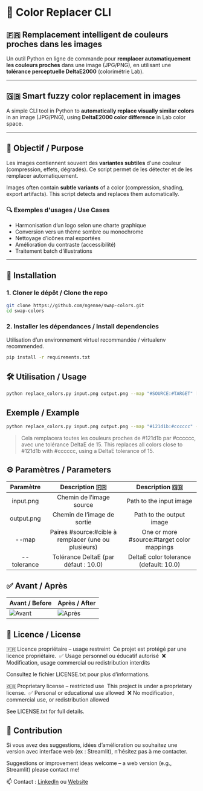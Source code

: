 # 🎨 Color Replacer CLI

## 🇫🇷 Remplacement intelligent de couleurs proches dans les images

Un outil Python en ligne de commande pour **remplacer automatiquement les couleurs proches** dans une image (JPG/PNG), en utilisant une **tolérance perceptuelle DeltaE2000** (colorimétrie Lab).

---

## 🇬🇧 Smart fuzzy color replacement in images

A simple CLI tool in Python to **automatically replace visually similar colors** in an image (JPG/PNG), using **DeltaE2000 color difference** in Lab color space.

---

## 🧠 Objectif / Purpose

Les images contiennent souvent des **variantes subtiles** d'une couleur (compression, effets, dégradés). Ce script permet de les détecter et de les remplacer automatiquement.

Images often contain **subtle variants** of a color (compression, shading, export artifacts). This script detects and replaces them automatically.

### 🔍 Exemples d'usages / Use Cases
- Harmonisation d’un logo selon une charte graphique  
- Conversion vers un thème sombre ou monochrome  
- Nettoyage d’icônes mal exportées  
- Amélioration du contraste (accessibilité)  
- Traitement batch d’illustrations

---

## 🚀 Installation

### 1. Cloner le dépôt / Clone the repo

```bash
git clone https://github.com/ngenne/swap-colors.git
cd swap-colors
```

### 2. Installer les dépendances / Install dependencies

Utilisation d’un environnement virtuel recommandée / virtualenv recommended.

```bash
pip install -r requirements.txt
```

## 🛠️ Utilisation / Usage

```bash
python replace_colors.py input.png output.png --map "#SOURCE:#TARGET" [--map "#SOURCE2:#TARGET2" ...] --tolerance 25
```

## Exemple / Example

```bash
python replace_colors.py input.png output.png --map "#121d1b:#cccccc" --tolerance 15
```

> Cela remplacera toutes les couleurs proches de #121d1b par #cccccc, avec une tolérance DeltaE de 15.
> This replaces all colors close to #121d1b with #cccccc, using a DeltaE tolerance of 15.

## ⚙️ Paramètres / Parameters
|	Paramètre	|	Description 🇫🇷	|	Description 🇬🇧	|
|	:---:        	|	    :---:     	|	         :---:	|
|	input.png	|	Chemin de l’image source	|	Path to the input image	|
|	output.png	|	Chemin de l’image de sortie	|	Path to the output image	|
|	--map	|	Paires #source:#cible à remplacer (une ou plusieurs)	|	One or more #source:#target color mappings	|
|	--tolerance	|	Tolérance DeltaE (par défaut : 10.0)	|	DeltaE color tolerance (default: 10.0)	|

## ✅ Avant / Après
| Avant / Before                    | Après / After                    |
| --------------------------------- | -------------------------------- |
| ![Avant](samples/logo_before.png) | ![Après](samples/logo_after.png) |

## 📝 Licence / License
🇫🇷 Licence propriétaire – usage restreint&nbsp;
Ce projet est protégé par une licence propriétaire.&nbsp;
✅ Usage personnel ou éducatif autorisé&nbsp;
❌ Modification, usage commercial ou redistribution interdits&nbsp;

Consultez le fichier LICENSE.txt pour plus d’informations.

🇬🇧 Proprietary license – restricted use&nbsp;
This project is under a proprietary license.&nbsp;
✅ Personal or educational use allowed&nbsp;
❌ No modification, commercial use, or redistribution allowed&nbsp;

See LICENSE.txt for full details.

## 🤝 Contribution
Si vous avez des suggestions, idées d’amélioration ou souhaitez une version avec interface web (ex : Streamlit), n’hésitez pas à me contacter.

Suggestions or improvement ideas welcome – a web version (e.g., Streamlit) please contact me!

📫 Contact : [LinkedIn](https://www.linkedin.com/in/nielsgenne/) ou [Website](https://data-forge.fr/)